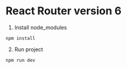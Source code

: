 # React Router version 6

1. Install node_modules
```
npm install
```

2. Run project
```
npm run dev
```
